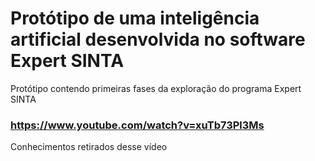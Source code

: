 # Protótipo de uma inteligência artificial desenvolvida no software Expert SINTA
Protótipo contendo primeiras fases da exploração do programa Expert SINTA

### https://www.youtube.com/watch?v=xuTb73Pl3Ms
Conhecimentos retirados desse vídeo

